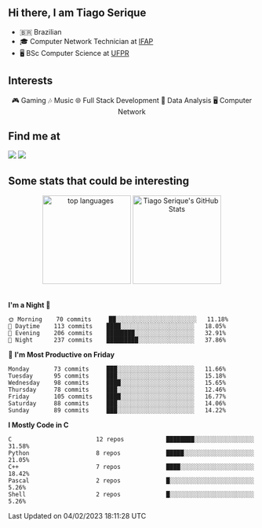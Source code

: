 
<h2> Hi there, I am Tiago Serique</h2>

<div>
	<ul>
		<li>🇧🇷 Brazilian</li>
		<li>🎓 Computer Network Technician at <a href="https://www.ifap.edu.br/">IFAP</a></li>
		<li>🖥️ BSc Computer Science at <a href="https://www.ufpr.br/portalufpr/">UFPR</a></li>
	</ul>
</div>


<h2>Interests</h2>

<div align="center">
	🎮 Gaming 🎶 Music 🌐 Full Stack Development 🎲 Data Analysis 🖥️ Computer Network
</div>

<h2>Find me at</h2>

<div>
	<a href="https://www.linkedin.com/in/tiago-serique"><img src="https://img.shields.io/badge/LinkedIn-0077B5?style=for-the-badge&logo=linkedin&logoColor=white"></a>
	<a href="https://www.instagram.com/tecseit/"><img src="https://img.shields.io/badge/Instagram-E4405F?style=for-the-badge&logo=instagram&logoColor=white"></a>
</div>

<h2>Some stats that could be interesting</h2>

<div align="center">
	<img height="180em" src="https://tiagoserique.vercel.app/api/top-langs/?layout=compact&theme=tokyonight&username=tiagoserique&langs_count=10&hide=makefile&exclude_repo=vim-mods" alt="top languages">
	<img height="180em" src="https://tiagoserique.vercel.app/api?username=tiagoserique&count_private=true&show_icons=true&theme=tokyonight&include_all_commits=true" alt="Tiago Serique's GitHub Stats">
</div> 

<br>

<!--START_SECTION:waka-->
**I'm a Night 🦉** 

```text
🌞 Morning    70 commits     ██░░░░░░░░░░░░░░░░░░░░░░░   11.18% 
🌆 Daytime    113 commits    ████░░░░░░░░░░░░░░░░░░░░░   18.05% 
🌃 Evening    206 commits    ████████░░░░░░░░░░░░░░░░░   32.91% 
🌙 Night      237 commits    █████████░░░░░░░░░░░░░░░░   37.86%

```
📅 **I'm Most Productive on Friday** 

```text
Monday       73 commits     ███░░░░░░░░░░░░░░░░░░░░░░   11.66% 
Tuesday      95 commits     ███░░░░░░░░░░░░░░░░░░░░░░   15.18% 
Wednesday    98 commits     ████░░░░░░░░░░░░░░░░░░░░░   15.65% 
Thursday     78 commits     ███░░░░░░░░░░░░░░░░░░░░░░   12.46% 
Friday       105 commits    ████░░░░░░░░░░░░░░░░░░░░░   16.77% 
Saturday     88 commits     ███░░░░░░░░░░░░░░░░░░░░░░   14.06% 
Sunday       89 commits     ███░░░░░░░░░░░░░░░░░░░░░░   14.22%

```


**I Mostly Code in C** 

```text
C                        12 repos            ████████░░░░░░░░░░░░░░░░░   31.58% 
Python                   8 repos             █████░░░░░░░░░░░░░░░░░░░░   21.05% 
C++                      7 repos             ████░░░░░░░░░░░░░░░░░░░░░   18.42% 
Pascal                   2 repos             █░░░░░░░░░░░░░░░░░░░░░░░░   5.26% 
Shell                    2 repos             █░░░░░░░░░░░░░░░░░░░░░░░░   5.26%

```



 Last Updated on 04/02/2023 18:11:28 UTC
<!--END_SECTION:waka-->

